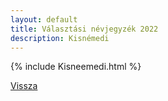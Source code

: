 ```yaml
---
layout: default
title: Választási névjegyzék 2022
description: Kisnémedi
---
```


{% include Kisneemedi.html %}

[Vissza](./)